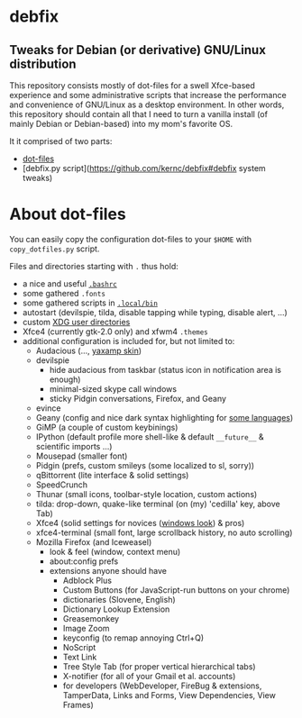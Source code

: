 debfix
======
## Tweaks for Debian (or derivative) GNU/Linux distribution

This repository consists mostly of dot-files for a swell Xfce-based experience
and some administrative scripts that increase the performance and convenience
of GNU/Linux as a desktop environment. In other words, this repository should
contain all that I need to turn a vanilla install (of mainly Debian or
Debian-based) into my mom's favorite OS.

It it comprised of two parts:
* [dot-files](https://github.com/kernc/debfix#about-dot-files)
* [debfix.py script](https://github.com/kernc/debfix#debfix system tweaks)

About dot-files
===============
You can easily copy the configuration dot-files to your `$HOME` with
`copy_dotfiles.py` script.

Files and directories starting with `.` thus hold:
* a nice and useful [`.bashrc`](https://github.com/kernc/debfix/tree/master/.bashrc)
* some gathered `.fonts`
* some gathered scripts in [`.local/bin`](https://github.com/kernc/debfix/tree/master/.local/bin)
* autostart (devilspie, tilda, disable tapping while typing, disable alert, ...)
* custom [XDG user directories](https://github.com/kernc/debfix/blob/master/.config/user-dirs.dirs)
* Xfce4 (currently gtk-2.0 only) and xfwm4 `.themes`
* additional configuration is included for, but not limited to:
    * Audacious (..., [yaxamp skin](http://www.allwinampskins.com/yaxamp.wsz))
    * devilspie
        * hide audacious from taskbar (status icon in notification area is enough)
        * minimal-sized skype call windows
        * sticky Pidgin conversations, Firefox, and Geany
    * evince
    * Geany (config and nice dark syntax highlighting for [some languages](https://github.com/kernc/debfix/blob/master/.config/geany/filedefs))
    * GiMP (a couple of custom keybinings)
    * IPython (default profile more shell-like & default `__future__` & scientific imports ...)
    * Mousepad (smaller font)
    * Pidgin (prefs, custom smileys (some localized to sl, sorry))
    * qBittorrent (lite interface & solid settings)
    * SpeedCrunch
    * Thunar (small icons, toolbar-style location, custom actions)
    * tilda: drop-down, quake-like terminal (on (my) 'cedilla' key, above Tab)
    * Xfce4 (solid settings for novices ([windows look](https://github.com/kernc/debfix/blob/master/.config/xfce4/xfconf/xfce-perchannel-xml/xfce4-panel.xml.windows)) & pros)
    * xfce4-terminal (small font, large scrollback history, no auto scrolling)
    * Mozilla Firefox (and Iceweasel)
        * look & feel (window, context menu)
        * about:config prefs
        * extensions anyone should have
            * Adblock Plus
            * Custom Buttons (for JavaScript-run buttons on your chrome)
            * dictionaries (Slovene, English)
            * Dictionary Lookup Extension
            * Greasemonkey
            * Image Zoom
            * keyconfig (to remap annoying Ctrl+Q)
            * NoScript
            * Text Link
            * Tree Style Tab (for proper vertical hierarchical tabs)
            * X-notifier (for all of your Gmail et al. accounts)
            * for developers (WebDeveloper, FireBug & extensions, TamperData, Links and Forms, View Dependencies, View Frames)

